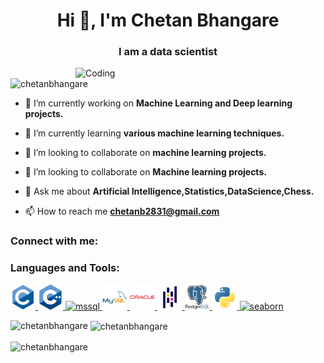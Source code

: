 <h1 align="center">Hi 👋, I'm Chetan Bhangare</h1>
<h3 align="center">I am a data scientist</h3>
<img align="right" alt="Coding" width="400" src="C:\Users\Golya\Downloads">

<p align="left"> <img src="https://komarev.com/ghpvc/?username=chetanbhangare&label=Profile%20views&color=0e75b6&style=flat" alt="chetanbhangare" /> </p>

- 🔭 I’m currently working on **Machine Learning and Deep learning projects.**

- 🌱 I’m currently learning **various machine learning techniques.**

- 👯 I’m looking to collaborate on **machine learning projects.**

- 🤝 I’m looking to collaborate on **Machine learning projects.**

- 💬 Ask me about **Artificial Intelligence,Statistics,DataScience,Chess.**

- 📫 How to reach me **chetanb2831@gmail.com**

<h3 align="left">Connect with me:</h3>
<p align="left">
</p>

<h3 align="left">Languages and Tools:</h3>
<p align="left"> <a href="https://www.cprogramming.com/" target="_blank" rel="noreferrer"> <img src="https://raw.githubusercontent.com/devicons/devicon/master/icons/c/c-original.svg" alt="c" width="40" height="40"/> </a> <a href="https://www.w3schools.com/cpp/" target="_blank" rel="noreferrer"> <img src="https://raw.githubusercontent.com/devicons/devicon/master/icons/cplusplus/cplusplus-original.svg" alt="cplusplus" width="40" height="40"/> </a> <a href="https://www.microsoft.com/en-us/sql-server" target="_blank" rel="noreferrer"> <img src="https://www.svgrepo.com/show/303229/microsoft-sql-server-logo.svg" alt="mssql" width="40" height="40"/> </a> <a href="https://www.mysql.com/" target="_blank" rel="noreferrer"> <img src="https://raw.githubusercontent.com/devicons/devicon/master/icons/mysql/mysql-original-wordmark.svg" alt="mysql" width="40" height="40"/> </a> <a href="https://www.oracle.com/" target="_blank" rel="noreferrer"> <img src="https://raw.githubusercontent.com/devicons/devicon/master/icons/oracle/oracle-original.svg" alt="oracle" width="40" height="40"/> </a> <a href="https://pandas.pydata.org/" target="_blank" rel="noreferrer"> <img src="https://raw.githubusercontent.com/devicons/devicon/2ae2a900d2f041da66e950e4d48052658d850630/icons/pandas/pandas-original.svg" alt="pandas" width="40" height="40"/> </a> <a href="https://www.postgresql.org" target="_blank" rel="noreferrer"> <img src="https://raw.githubusercontent.com/devicons/devicon/master/icons/postgresql/postgresql-original-wordmark.svg" alt="postgresql" width="40" height="40"/> </a> <a href="https://www.python.org" target="_blank" rel="noreferrer"> <img src="https://raw.githubusercontent.com/devicons/devicon/master/icons/python/python-original.svg" alt="python" width="40" height="40"/> </a> <a href="https://seaborn.pydata.org/" target="_blank" rel="noreferrer"> <img src="https://seaborn.pydata.org/_images/logo-mark-lightbg.svg" alt="seaborn" width="40" height="40"/> </a> </p>

<p><img align="left" src="https://github-readme-stats.vercel.app/api/top-langs?username=chetanbhangare&show_icons=true&locale=en&layout=compact" alt="chetanbhangare" /></p>

<p>&nbsp;<img align="center" src="https://github-readme-stats.vercel.app/api?username=chetanbhangare&show_icons=true&locale=en" alt="chetanbhangare" /></p>

<p><img align="center" src="https://github-readme-streak-stats.herokuapp.com/?user=chetanbhangare&" alt="chetanbhangare" /></p>

